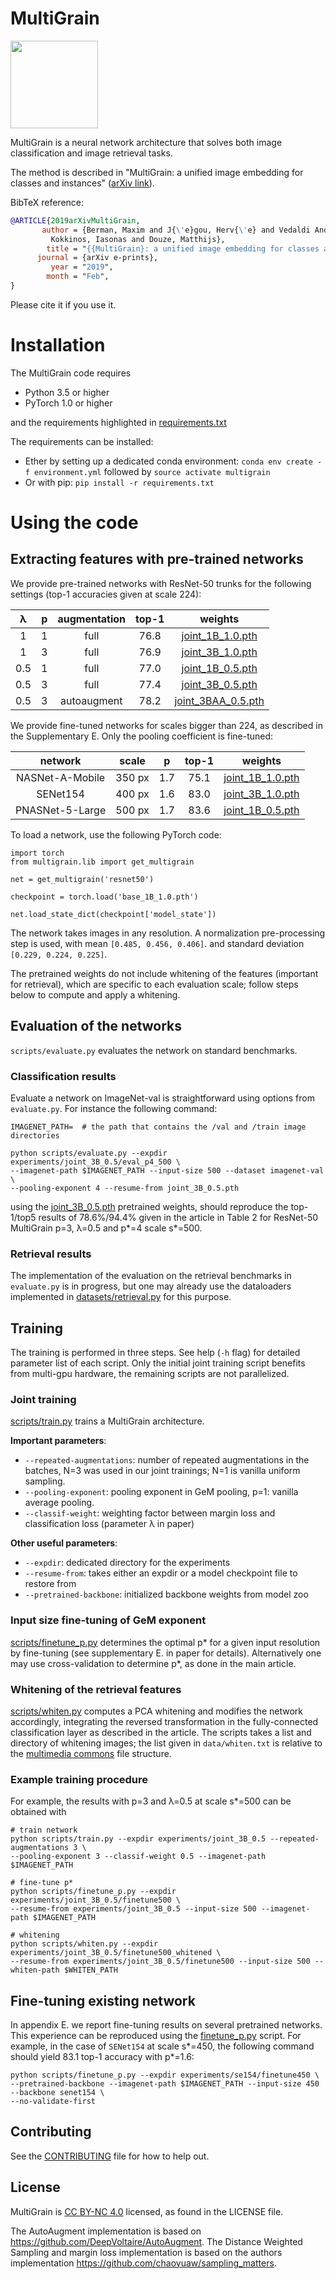 # MultiGrain

<img src="https://user-images.githubusercontent.com/5989894/55801088-8f497280-5ad5-11e9-8759-310cd1da41f4.jpg" height="140">

MultiGrain is a neural network architecture that solves both image classification and image retrieval tasks.

The method is described in "MultiGrain: a unified image embedding for classes and instances" ([arXiv link](https://arxiv.org/abs/1902.05509)). 

BibTeX reference:
```bibtex
@ARTICLE{2019arXivMultiGrain,
       author = {Berman, Maxim and J{\'e}gou, Herv{\'e} and Vedaldi Andrea and
         Kokkinos, Iasonas and Douze, Matthijs},
        title = "{{MultiGrain}: a unified image embedding for classes and instances}",
      journal = {arXiv e-prints},
         year = "2019",
        month = "Feb",
}
```
Please cite it if you use it. 

# Installation

The MultiGrain code requires
* Python 3.5 or higher
* PyTorch 1.0 or higher

and the requirements highlighted in [requirements.txt](requirements.txt)

The requirements can be installed:
* Ether by setting up a dedicated conda environment: `conda env create -f environment.yml` followed by `source activate multigrain`
* Or with pip: `pip install -r requirements.txt`

# Using the code 

## Extracting features with pre-trained networks

We provide pre-trained networks with ResNet-50 trunks for the following settings (top-1 accuracies given at scale 224):

|  λ  | p | augmentation | top-1 |                                         weights                                         |
|:---:|:-:|:------------:|:-----:|:---------------------------------------------------------------------------------------:|
|  1  | 1 |     full     |  76.8 |   [joint_1B_1.0.pth](https://dl.fbaipublicfiles.com/multigrain/multigrain_models/joint_1B_1.0.pth)  |
|  1  | 3 |     full     |  76.9 |   [joint_3B_1.0.pth](https://dl.fbaipublicfiles.com/multigrain/multigrain_models/joint_3B_1.0.pth)  |
| 0.5 | 1 |     full     |  77.0 |   [joint_1B_0.5.pth](https://dl.fbaipublicfiles.com/multigrain/multigrain_models/joint_1B_0.5.pth)  |
| 0.5 | 3 |     full     |  77.4 |   [joint_3B_0.5.pth](https://dl.fbaipublicfiles.com/multigrain/multigrain_models/joint_3B_0.5.pth)  |
| 0.5 | 3 |  autoaugment |  78.2 | [joint_3BAA_0.5.pth](https://dl.fbaipublicfiles.com/multigrain/multigrain_models/joint_3BAA_0.5.pth) |

We provide fine-tuned networks for scales bigger than 224, as described in the Supplementary E. Only the pooling coefficient is fine-tuned:

| network | scale  | p | top-1 |                                         weights                                         |
|:---:|:-:|:------------:|:-----:|:---------------------------------------------------------------------------------------:|
|  NASNet-A-Mobile   | 350 px | 1.7 |     75.1 |   [joint_1B_1.0.pth](https://dl.fbaipublicfiles.com/multigrain/finetuned_models/nasnetamobile-finetune350.pth)  |
|  SENet154  | 400 px | 1.6 |     83.0 |   [joint_3B_1.0.pth](https://dl.fbaipublicfiles.com/multigrain/finetuned_models/senet154-finetune400.pth)  |
| PNASNet-5-Large | 500 px | 1.7 |     83.6 |   [joint_1B_0.5.pth](https://dl.fbaipublicfiles.com/multigrain/finetuned_models/pnasnet5large-finetune500.pth)  |


To load a network, use the following PyTorch code: 

```
import torch
from multigrain.lib import get_multigrain

net = get_multigrain('resnet50')

checkpoint = torch.load('base_1B_1.0.pth')

net.load_state_dict(checkpoint['model_state'])
```
The network takes images in any resolution. 
A normalization pre-processing step is used, with mean `[0.485, 0.456, 0.406]`. 
and standard deviation `[0.229, 0.224, 0.225]`. 

The pretrained weights do not include whitening of the features (important for retrieval), which are specific to each evaluation scale; follow steps below to compute and apply a whitening. 

## Evaluation of the networks

`scripts/evaluate.py` evaluates the network on standard benchmarks.

### Classification results

Evaluate a network on ImageNet-val is straightforward using options from `evaluate.py`. For instance the following command:
```
IMAGENET_PATH=  # the path that contains the /val and /train image directories

python scripts/evaluate.py --expdir experiments/joint_3B_0.5/eval_p4_500 \
--imagenet-path $IMAGENET_PATH --input-size 500 --dataset imagenet-val \
--pooling-exponent 4 --resume-from joint_3B_0.5.pth
```
using the [joint_3B_0.5.pth](https://dl.fbaipublicfiles.com/multigrain/multigrain_models/joint_3B_0.5.pth) pretrained weights, should reproduce the top-1/top5 results of 78.6%/94.4% given in the article in Table 2 for ResNet-50 MultiGrain p=3, λ=0.5 and p*=4 scale s*=500.


### Retrieval results
The implementation of the evaluation on the retrieval benchmarks in `evaluate.py` is in progress, but one may already use the dataloaders
 implemented in [datasets/retrieval.py](multigrain/datasets/retrieval.py) for this purpose.
 

## Training 

The training is performed in three steps. See help (`-h` flag) for detailed parameter list of each script.
Only the initial joint training script benefits from multi-gpu hardware, the remaining scripts are not parallelized.

### Joint training

[scripts/train.py](scripts/train.py) trains a MultiGrain architecture.

__Important parameters__:
* `--repeated-augmentations`: number of repeated augmentations in the batches, N=3 was used in our joint trainings; N=1 is vanilla uniform sampling.
* `--pooling-exponent`: pooling exponent in GeM pooling, p=1: vanilla average pooling.
* `--classif-weight`: weighting factor between margin loss and classification loss (parameter λ in paper)


__Other useful parameters__:
* `--expdir`: dedicated directory for the experiments
* `--resume-from`: takes either an expdir or a model checkpoint file to restore from
* `--pretrained-backbone`: initialized backbone weights from model zoo
   

### Input size fine-tuning of GeM exponent

[scripts/finetune_p.py](scripts/finetune_p.py) determines the optimal p\* for a given input resolution by fine-tuning (see supplementary E. in paper for details).
Alternatively one may use cross-validation to determine p\*, as done in the main article.

### Whitening of the retrieval features
[scripts/whiten.py](scripts/whiten.py) computes a PCA whitening and modifies the network accordingly, 
integrating the reversed transformation in the fully-connected classification layer as described in the article.
The scripts takes a list and directory of whitening images; the list given in `data/whiten.txt` is relative to the [multimedia commons](http://mmcommons.org/) file structure.


### Example training procedure
For example, the results with p=3 and λ=0.5 at scale s*=500 can be obtained with

```
# train network
python scripts/train.py --expdir experiments/joint_3B_0.5 --repeated-augmentations 3 \
--pooling-exponent 3 --classif-weight 0.5 --imagenet-path $IMAGENET_PATH

# fine-tune p*
python scripts/finetune_p.py --expdir experiments/joint_3B_0.5/finetune500 \
--resume-from experiments/joint_3B_0.5 --input-size 500 --imagenet-path $IMAGENET_PATH

# whitening 
python scripts/whiten.py --expdir experiments/joint_3B_0.5/finetune500_whitened \
--resume-from experiments/joint_3B_0.5/finetune500 --input-size 500 --whiten-path $WHITEN_PATH
```


## Fine-tuning existing network

In appendix E. we report fine-tuning results on several pretrained networks. 
This experience can be reproduced using the [finetune_p.py](multigrain/datasets/finetune_p.py) script.
For example, in the case of `SENet154` at scale s*=450, the following command should yield 83.1 top-1 accuracy with p*=1.6:
```
python scripts/finetune_p.py --expdir experiments/se154/finetune450 \
--pretrained-backbone --imagenet-path $IMAGENET_PATH --input-size 450 --backbone senet154 \
--no-validate-first
```


## Contributing
See the [CONTRIBUTING](CONTRIBUTING.md) file for how to help out.

## License
MultiGrain is [CC BY-NC 4.0](https://creativecommons.org/licenses/by-nc/4.0/) licensed, as found in the LICENSE file.

The AutoAugment implementation is based on https://github.com/DeepVoltaire/AutoAugment.
The Distance Weighted Sampling and margin loss implementation is based on the authors implementation 
https://github.com/chaoyuaw/sampling_matters.
